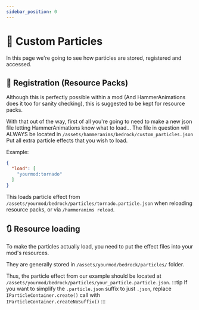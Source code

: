 ```yaml
---
sidebar_position: 0
---
```


# 🌟 Custom Particles
In this page we're going to see how particles are stored, registered and accessed.

## 🎁 Registration (Resource Packs)
Although this is perfectly possible within a mod (And HammerAnimations does it too for sanity checking), this is suggested to be kept for resource packs.

With that out of the way, first of all you're going to need to make a new json file letting HammerAnimations know what to load...
The file in question will ALWAYS be located in `/assets/hammeranims/bedrock/custom_particles.json`
Put all extra particle effects that you wish to load.

Example:
```json
{
  "load": [
    "yourmod:tornado"
  ]
}
```

This loads particle effect from `/assets/yourmod/bedrock/particles/tornado.particle.json` when reloading resource packs, or via `/hammeranims reload`.

## 🔃 Resource loading
To make the particles actually load, you need to put the effect files into your mod's resources.

They are generally stored in `/assets/yourmod/bedrock/particles/` folder.

Thus, the particle effect from our example should be located at `/assets/yourmod/bedrock/particles/your_particle.particle.json`.
:::tip
If you want to simplify the `.particle.json` suffix to just `.json`, replace `IParticleContainer.create()` call with `IParticleContainer.createNoSuffix()`
:::